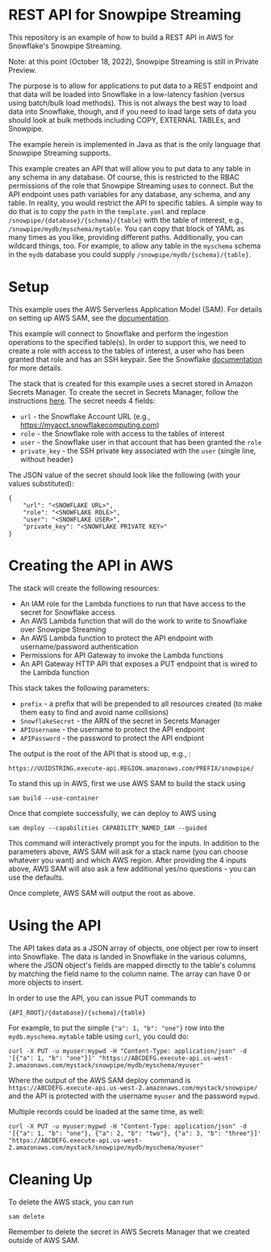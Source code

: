# REST API for Snowpipe Streaming
This repository is an example of how to build a REST API in AWS for
Snowflake's Snowpipe Streaming.

Note: at this point (October 18, 2022), Snowpipe Streaming is still in 
Private Preview.

The purpose is to allow for applications to put data to a REST endpoint
and that data will be loaded into Snowflake in a low-latency fashion (versus
using batch/bulk load methods). This is not always the best way to load data
into Snowflake, though, and if you need to load large sets of data you should
look at bulk methods including COPY, EXTERNAL TABLEs, and Snowpipe.

The example herein is implemented in Java as that is the only language that
Snowpipe Streaming supports.

This example creates an API that will allow you to put data to any table
in any schema in any database. Of course, this is restricted to the RBAC
permissions of the role that Snowpipe Streaming uses to connect. But the
API endpoint uses path variables for any database, any schema, and any 
table. In reality, you would restrict the API to specific tables. A simple
way to do that is to copy the `path` in the `template.yaml` and replace
`/snowpipe/{database}/{schema}/{table}` with the table of interest, e.g.,
`/snowpipe/mydb/myschema/mytable`. You can copy that block of YAML as
many times as you like, providing different paths. Additionally, you 
can wildcard things, too. For example, to allow any table in the `myschema`
schema in the `mydb` database you could supply `/snowpipe/mydb/{schema}/{table}`.

# Setup
This example uses the AWS Serverless Application Model (SAM). For details
on setting up AWS SAM, see the [documentation](https://docs.aws.amazon.com/serverless-application-model/latest/developerguide/what-is-sam.html).

This example will connect to Snowflake and perform the ingestion operations
to the specified table(s). In order to support this, we need to create a
role with access to the tables of interest, a user who has been granted
that role and has an SSH keypair. See the Snowflake [documentation](https://docs.snowflake.com)
for more details.

The stack that is created for this example uses a secret stored in 
Amazon Secrets Manager. To create the secret in Secrets Manager, follow
the instructions [here](https://docs.aws.amazon.com/secretsmanager/latest/userguide/create_secret.html).
The secret needs 4 fields:
* `url` - the Snowflake Account URL (e.g., https://myacct.snowflakecomputing.com)
* `role` - the Snowflake role with access to the tables of interest
* `user` - the Snowflake user in that account that has been granted the `role`
* `private_key` - the SSH private key associated with the `user` (single line, without header)

The JSON value of the secret should look like the following (with your values substituted):
```
{
    "url": "<SNOWFLAKE URL>",
    "role": "<SNOWFLAKE ROLE>",
    "user": "<SNOWFLAKE USER>",
    "private_key": "<SNOWFLAKE PRIVATE KEY>"
}
```

# Creating the API in AWS
The stack will create the following resources:
* An IAM role for the Lambda functions to run that have access to the secret for Snowflake access
* An AWS Lambda function that will do the work to write to Snowflake over Snowpipe Streaming
* An AWS Lambda function to protect the API endpoint with username/password authentication
* Permissions for API Gateway to invoke the Lambda functions
* An API Gateway HTTP API that exposes a PUT endpoint that is wired to the Lambda function

This stack takes the following parameters:
* `prefix` - a prefix that will be prepended to all resources created (to make them easy to find and avoid name collisions)
* `SnowflakeSecret` - the ARN of the secret in Secrets Manager
* `APIUsername` - the username to protect the API endpoint
* `APIPassword` - the password to protect the API endpiont

The output is the root of the API that is stood up, e.g., :
```
https://UUIDSTRING.execute-api.REGION.amazonaws.com/PREFIX/snowpipe/
```

To stand this up in AWS, first we use AWS SAM to build the stack using

```
sam build --use-container
```

Once that complete successfully, we can deploy to AWS using

```
sam deploy --capabilities CAPABILITY_NAMED_IAM --guided
```

This command will interactively prompt you for the inputs. In addition to 
the parameters above, AWS SAM will ask for a stack name (you can choose whatever
you want) and which AWS region. After providing the 4 inputs above, AWS SAM
will also ask a few additional yes/no questions - you can use the defaults.

Once complete, AWS SAM will output the root as above.

# Using the API
The API takes data as a JSON array of objects, one object per row to insert
into Snowflake. The data is landed in Snowflake in the various columns, where
the JSON object's fields are mapped directly to the table's columns by matching
the field name to the column name. The array can have 0 or more objects to insert.

In order to use the API, you can issue PUT commands to 
```
{API_ROOT}/{database}/{schema}/{table}
```

For example, to put the simple `{"a": 1, "b": "one"}` row into the `mydb.myschema.mytable`
table using `curl`, you could do:
```
curl -X PUT -u myuser:mypwd -H "Content-Type: application/json" -d '[{"a": 1, "b": "one"}]' "https://ABCDEFG.execute-api.us-west-2.amazonaws.com/mystack/snowpipe/mydb/myschema/myuser"
```

Where the output of the AWS SAM deploy command is `https://ABCDEFG.execute-api.us-west-2.amazonaws.com/mystack/snowpipe/`
and the API is protected with the username `myuser` and the password `mypwd`.

Multiple records could be loaded at the same time, as well:
```
curl -X PUT -u myuser:mypwd -H "Content-Type: application/json" -d '[{"a": 1, "b": "one"}, {"a": 2, "b": "two"}, {"a": 3, "b": "three"}]' "https://ABCDEFG.execute-api.us-west-2.amazonaws.com/mystack/snowpipe/mydb/myschema/myuser"
```

# Cleaning Up
To delete the AWS stack, you can run
```
sam delete
```

Remember to delete the secret in AWS Secrets Manager that we created outside of AWS SAM.
